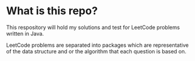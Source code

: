 # What is this repo?

This respository will hold my solutions and test for LeetCode problems written in Java.

LeetCode problems are separated into packages which are representative of the data structure and or the algorithm 
that each question is based on.